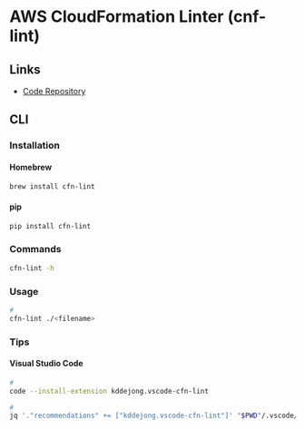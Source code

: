# AWS CloudFormation Linter (cnf-lint)

## Links

- [Code Repository](https://github.com/aws-cloudformation/cfn-lint)

## CLI

### Installation

#### Homebrew

```sh
brew install cfn-lint
```

#### pip

```sh
pip install cfn-lint
```

### Commands

```sh
cfn-lint -h
```

### Usage

```sh
#
cfn-lint ./<filename>
```

### Tips

#### Visual Studio Code

```sh
#
code --install-extension kddejong.vscode-cfn-lint

#
jq '."recommendations" += ["kddejong.vscode-cfn-lint"]' "$PWD"/.vscode/extensions.json | sponge "$PWD"/.vscode/extensions.json
```
